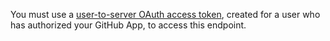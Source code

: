 You must use a [user-to-server OAuth access token](/apps/building-github-apps/identifying-and-authorizing-users-for-github-apps/#identifying-users-on-your-site), created for a user who has authorized your GitHub App, to access this endpoint.
